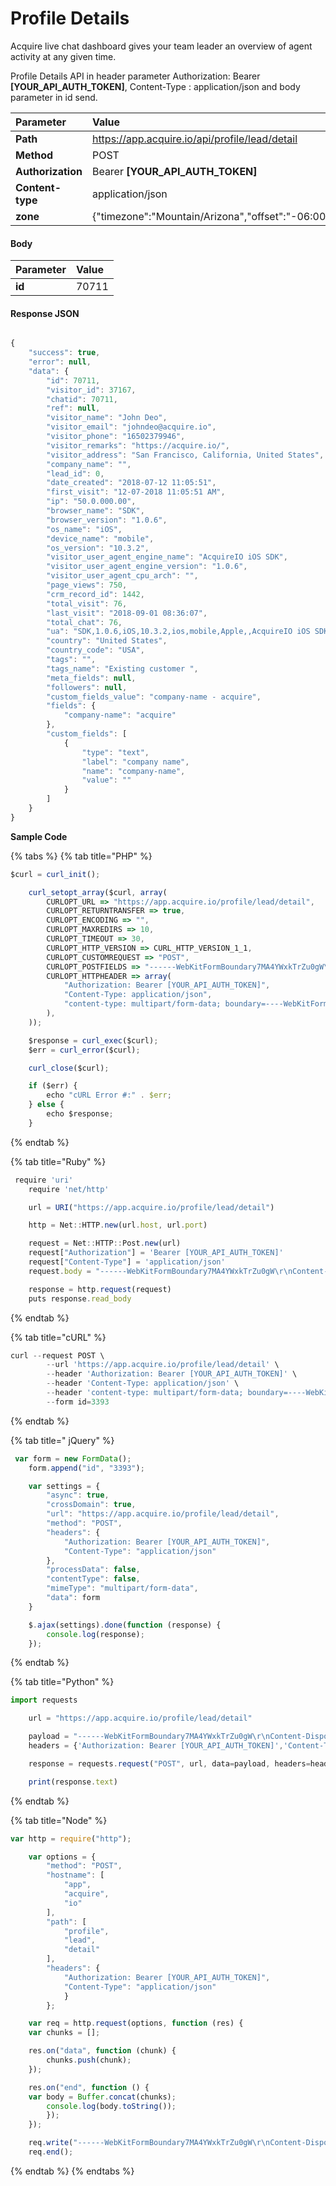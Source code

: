 # Profile Details

Acquire live chat dashboard gives your team leader an overview of agent activity at any given time.

Profile Details API in header parameter Authorization: Bearer **\[YOUR\_API\_AUTH\_TOKEN\]**, Content-Type : application/json and body parameter in id send.



| Parameter | Value |
| :--- | :--- |
| **Path** | https://app.acquire.io/api/profile/lead/detail |
| **Method** | POST |
| **Authorization** | Bearer **\[YOUR\_API\_AUTH\_TOKEN\]** |
| **Content-type** | application/json |
| **zone** | {"timezone":"Mountain/Arizona","offset":"-06:00"} |

#### **Body**

| Parameter | Value |
| :--- | :--- |
| **id** | 70711 |

#### **Response JSON**

```javascript

{
    "success": true,
    "error": null,
    "data": {
        "id": 70711,
        "visitor_id": 37167,
        "chatid": 70711,
        "ref": null,
        "visitor_name": "John Deo",
        "visitor_email": "johndeo@acquire.io",
        "visitor_phone": "16502379946",
        "visitor_remarks": "https://acquire.io/",
        "visitor_address": "San Francisco, California, United States",
        "company_name": "",
        "lead_id": 0,
        "date_created": "2018-07-12 11:05:51",
        "first_visit": "12-07-2018 11:05:51 AM",
        "ip": "50.0.000.00",
        "browser_name": "SDK",
        "browser_version": "1.0.6",
        "os_name": "iOS",
        "device_name": "mobile",
        "os_version": "10.3.2",
        "visitor_user_agent_engine_name": "AcquireIO iOS SDK",
        "visitor_user_agent_engine_version": "1.0.6",
        "visitor_user_agent_cpu_arch": "",
        "page_views": 750,
        "crm_record_id": 1442,
        "total_visit": 76,
        "last_visit": "2018-09-01 08:36:07",
        "total_chat": 76,
        "ua": "SDK,1.0.6,iOS,10.3.2,ios,mobile,Apple,,AcquireIO iOS SDK,1.0.6",
        "country": "United States",
        "country_code": "USA",
        "tags": "",
        "tags_name": "Existing customer ",
        "meta_fields": null,
        "followers": null,
        "custom_fields_value": "company-name - acquire",
        "fields": {
            "company-name": "acquire"
        },
        "custom_fields": [
            {
                "type": "text",
                "label": "company name",
                "name": "company-name",
                "value": ""
            }
        ]
    }
}

```

**Sample Code**

{% tabs %}
{% tab title="PHP" %}
```javascript
$curl = curl_init();

	curl_setopt_array($curl, array(
		CURLOPT_URL => "https://app.acquire.io/profile/lead/detail",
		CURLOPT_RETURNTRANSFER => true,
		CURLOPT_ENCODING => "",
		CURLOPT_MAXREDIRS => 10,
		CURLOPT_TIMEOUT => 30,
		CURLOPT_HTTP_VERSION => CURL_HTTP_VERSION_1_1,
		CURLOPT_CUSTOMREQUEST => "POST",
		CURLOPT_POSTFIELDS => "------WebKitFormBoundary7MA4YWxkTrZu0gW\r\nContent-Disposition: form-data; name=\"id\"\r\n\r\n3393\r\n------WebKitFormBoundary7MA4YWxkTrZu0gW--",
		CURLOPT_HTTPHEADER => array(
			"Authorization: Bearer [YOUR_API_AUTH_TOKEN]",
			"Content-Type: application/json",
			"content-type: multipart/form-data; boundary=----WebKitFormBoundary7MA4YWxkTrZu0gW"
		),
	));

	$response = curl_exec($curl);
	$err = curl_error($curl);

	curl_close($curl);

	if ($err) {
		echo "cURL Error #:" . $err;
	} else {
		echo $response;
	}
```
{% endtab %}

{% tab title="Ruby" %}
```javascript
 require 'uri'
	require 'net/http'

	url = URI("https://app.acquire.io/profile/lead/detail")

	http = Net::HTTP.new(url.host, url.port)

	request = Net::HTTP::Post.new(url)
	request["Authorization"] = 'Bearer [YOUR_API_AUTH_TOKEN]'
	request["Content-Type"] = 'application/json'
	request.body = "------WebKitFormBoundary7MA4YWxkTrZu0gW\r\nContent-Disposition: form-data; name=\"id\"\r\n\r\n3393\r\n------WebKitFormBoundary7MA4YWxkTrZu0gW--"

	response = http.request(request)
	puts response.read_body
```
{% endtab %}

{% tab title="cURL" %}
```javascript
curl --request POST \
		--url 'https://app.acquire.io/profile/lead/detail' \
		--header 'Authorization: Bearer [YOUR_API_AUTH_TOKEN]' \
		--header 'Content-Type: application/json' \
		--header 'content-type: multipart/form-data; boundary=----WebKitFormBoundary7MA4YWxkTrZu0gW' \
		--form id=3393
```
{% endtab %}

{% tab title=" jQuery" %}
```javascript
 var form = new FormData();
	form.append("id", "3393");

	var settings = {
		"async": true,
		"crossDomain": true,
		"url": "https://app.acquire.io/profile/lead/detail",
		"method": "POST",
		"headers": {
			"Authorization: Bearer [YOUR_API_AUTH_TOKEN]",
			"Content-Type": "application/json"
		},
		"processData": false,
		"contentType": false,
		"mimeType": "multipart/form-data",
		"data": form
	}

	$.ajax(settings).done(function (response) {
		console.log(response);
	});
```
{% endtab %}

{% tab title="Python" %}
```javascript
import requests

	url = "https://app.acquire.io/profile/lead/detail"

	payload = "------WebKitFormBoundary7MA4YWxkTrZu0gW\r\nContent-Disposition: form-data; name=\"id\"\r\n\r\n3393\r\n------WebKitFormBoundary7MA4YWxkTrZu0gW--"
	headers = {'Authorization: Bearer [YOUR_API_AUTH_TOKEN]','Content-Type': 'application/json'}

	response = requests.request("POST", url, data=payload, headers=headers)

	print(response.text)
```
{% endtab %}

{% tab title="Node" %}
```javascript
var http = require("http");

	var options = {
		"method": "POST",
		"hostname": [
			"app",
			"acquire",
			"io" 
		],
		"path": [
			"profile",
			"lead",
			"detail"
		],
		"headers": {
			"Authorization: Bearer [YOUR_API_AUTH_TOKEN]",
			"Content-Type": "application/json"
			}
		};

	var req = http.request(options, function (res) {
	var chunks = [];

	res.on("data", function (chunk) {
		chunks.push(chunk);
	});

	res.on("end", function () {
    var body = Buffer.concat(chunks);
		console.log(body.toString());
		});
	});

	req.write("------WebKitFormBoundary7MA4YWxkTrZu0gW\r\nContent-Disposition: form-data; name=\"id\"\r\n\r\n3393\r\n------WebKitFormBoundary7MA4YWxkTrZu0gW--");
	req.end();
```
{% endtab %}
{% endtabs %}

